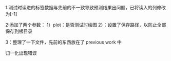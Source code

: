1:测试时读进的标签数据与先前的不一致导致预测结果出问题，已将读入的列修改为[-1]

2:添加了两个参数：
1）plot：是否测试时绘图
2）：设置了保存路径，以防止全部保存到根目录

3：整理了一下文件，先前的东西放在了 previous work 中


归一化出现错误
